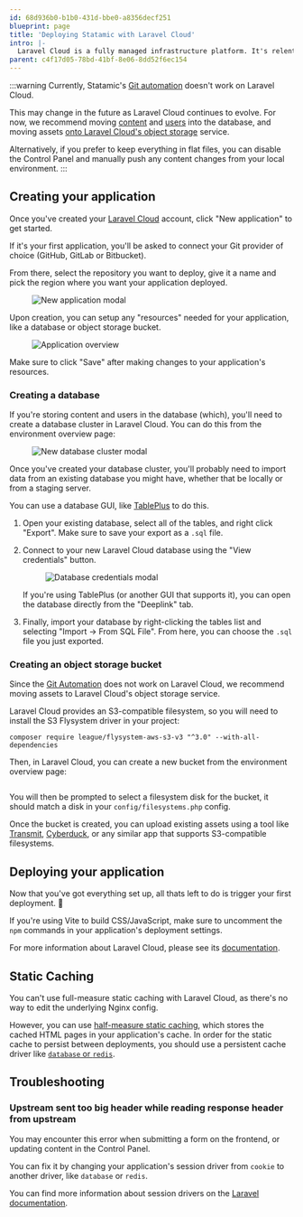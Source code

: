 ```yaml
---
id: 68d936b0-b1b0-431d-bbe0-a8356decf251
blueprint: page
title: 'Deploying Statamic with Laravel Cloud'
intro: |-
  Laravel Cloud is a fully managed infrastructure platform. It's relentlessly optimized for Laravel and PHP. It's our favorite way to deploy Statamic sites that need to scale.
parent: c4f17d05-78bd-41bf-8e06-8dd52f6ec154
---
```


:::warning
Currently, Statamic's [Git automation](/git-automation) doesn't work on Laravel Cloud. 

This may change in the future as Laravel Cloud continues to evolve. For now, we recommend moving [content](/tips/storing-content-in-a-database) and [users](/tips/storing-users-in-a-database) into the database, and moving assets [onto Laravel Cloud's object storage](#creating-an-object-storage-bucket) service. 

Alternatively, if you prefer to keep everything in flat files, you can disable the Control Panel and manually push any content changes from your local environment.
:::


## Creating your application

Once you've created your [Laravel Cloud](https://app.laravel.cloud) account, click "New application" to get started.

If it's your first application, you'll be asked to connect your Git provider of choice (GitHub, GitLab or Bitbucket).

From there, select the repository you want to deploy, give it a name and pick the region where you want your application deployed.

<figure>
    <img src="/img/deployment-cloud-new-application.png" alt="New application modal">
</figure>

Upon creation, you can setup any "resources" needed for your application, like a database or object storage bucket.

<figure>
    <img src="/img/deployment-cloud-project-overview.png" alt="Application overview">
</figure>

Make sure to click "Save" after making changes to your application's resources.


### Creating a database

If you're storing content and users in the database (which), you'll need to create a database cluster in Laravel Cloud. You can do this from the environment overview page:

<figure>
    <img src="/img/deployment-cloud-new-database-cluster.png" alt="New database cluster modal">
</figure>

Once you've created your database cluster, you'll probably need to import data from an existing database you might have, whether that be locally or from a staging server.

You can use a database GUI, like [TablePlus](https://tableplus.com/) to do this.

1. Open your existing database, select all of the tables, and right click "Export". Make sure to save your export as a `.sql` file.
2. Connect to your new Laravel Cloud database using the "View credentials" button.

	<figure>
    	<img src="/img/deployment-cloud-db-credentials.png" alt="Database credentials modal">
	</figure>

	If you're using TablePlus (or another GUI that supports it), you can open the database directly from the "Deeplink" tab.    
3. Finally, import your database by right-clicking the tables list and selecting "Import -> From SQL File". From here, you can choose the `.sql` file you just exported.


### Creating an object storage bucket

Since the [Git Automation](/git-automation) does not work on Laravel Cloud, we recommend moving assets to Laravel Cloud's object storage service.

Laravel Cloud provides an S3-compatible filesystem, so you will need to install the S3 Flysystem driver in your project:

```
composer require league/flysystem-aws-s3-v3 "^3.0" --with-all-dependencies
```

Then, in Laravel Cloud, you can create a new bucket from the environment overview page:

<figure>
    <img src="/img/deployment-cloud-new-bucket.png" alt="">
</figure>

You will then be prompted to select a filesystem disk for the bucket, it should match a disk in your `config/filesystems.php` config. 

Once the bucket is created, you can upload existing assets using a tool like [Transmit](https://panic.com/transmit/), [Cyberduck](https://cyberduck.io/), or any similar app that supports S3-compatible filesystems.

## Deploying your application

Now that you've got everything set up, all thats left to do is trigger your first deployment. 🚀

If you're using Vite to build CSS/JavaScript, make sure to uncomment the `npm` commands in your application's deployment settings.

For more information about Laravel Cloud, please see its [documentation](https://cloud.laravel.com/docs).


## Static Caching

You can't use full-measure static caching with Laravel Cloud, as there's no way to edit the underlying Nginx config.

However, you can use [half-measure static caching](/static-caching#application-driver), which stores the cached HTML pages in your application's cache. In order for the static cache to persist between deployments, you should use a persistent cache driver like [`database` or `redis`](https://laravel.com/docs/master/cache#configuration).

## Troubleshooting

### Upstream sent too big header while reading response header from upstream

You may encounter this error when submitting a form on the frontend, or updating content in the Control Panel.

You can fix it by changing your application's session driver from `cookie` to another driver, like `database` or `redis`. 

You can find more information about session drivers on the [Laravel documentation](https://laravel.com/docs/12.x/session#introduction).